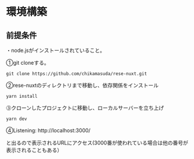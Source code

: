 # 環境構築

## 前提条件　　
・node.jsがインストールされていること。  

①git cloneする。
```
git clone https://github.com/chikamasuda/rese-nuxt.git
```

②rese-nuxtのディレクトリまで移動し、依存関係をインストール
```
yarn install
```

⓷クローンしたプロジェクトに移動し、ローカルサーバーを立ち上げ
```
yarn dev
``` 

④Listening: http://localhost:3000/　　　　

と出るので表示されるURLにアクセス(3000番が使われている場合は他の番号が表示されることもある）
